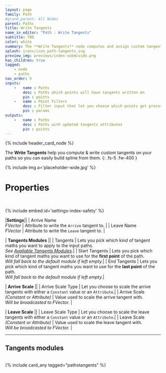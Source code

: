 ```yaml
---
layout: page
family: Path
#grand_parent: All Nodes
parent: Paths
title: Write Tangents
name_in_editor: "Path : Write Tangents"
subtitle: TBD
color: white
summary: The **Write Tangents** node computes and assign custom tangents to path points, with options for tangent math modules, scaling, and handling closed loops.
splash: icons/icon_path-tangents.svg
preview_img: previews/index-subdivide.png
has_children: true
tagged: 
    - node
    - paths
nav_order: 5
inputs:
    -   name : Paths
        desc : Paths which points will have tangents written on
        pin : points
    -   name : Point Filters
        desc : Filter input that let you choose which points get processed.
        pin : params
outputs:
    -   name : Paths
        desc : Paths with updated tangents attributes
        pin : points
---
```


{% include header_card_node %}

The **Write Tangents** help you compute & write custom tangents on your paths so you can easily build spline from them.
{: .fs-5 .fw-400 } 

{% include img a='placeholder-wide.jpg' %}

# Properties
<br>

{% include embed id='settings-index-safety' %}

|**Settings**||
| Arrive Name<br>*FVector*           | Attribute to write the `Arrive` tangent to.  |
| Leave Name<br>*FVector*           | Attribute to write the `Leave` tangent to.  |

| **Tangents Modules**           ||
| Tangents           | Lets you pick which kind of tangent maths you want to apply to the input paths.<br>*See [Available Tangents Modules](#available-tangents-modules).*|
| Start Tangents           | Lets you pick which kind of tangent maths you want to use for the **first point** of the path.<br>*Will fall back to the default module if left empty.*|
| End Tangents           | Lets you pick which kind of tangent maths you want to use for the **last point** of the path.<br>*Will fall back to the default module if left empty.*|

| **Arrive Scale**           ||
| Arrive Scale Type           | Let you choose to scale the arrive tangents with either a `Constant` value or an `Attribute`.|
| Arrive Scale <br>*(Constant or Attribute)*          | Value used to scale the arrive tangent with.<br>*Will be broadcasted to FVector.* |

| **Leave Scale**           ||
| Leave Scale Type           | Let you choose to scale the leave tangents with either a `Constant` value or an `Attribute`.|
| Leave Scale <br>*(Constant or Attribute)*           | Value used to scale the leave tangent with.<br>*Will be broadcasted to FVector.* |

---
## Tangents modules
<br>
{% include card_any tagged="pathstangents" %}